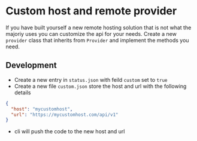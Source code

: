 # Custom host and remote provider

If you have built yourself a new remote hosting solution that is not what the majoriy uses you can customize the api for your needs.
Create a new `provider` class that inherits from `Provider` and implement the methods you need.

## Development

- Create a new entry in `status.json` with feild `custom` set to `true`
- Create a new file `custom.json` store the host and url with the following details

```json
{
  "host": "mycustomhost",
  "url": "https://mycustomhost.com/api/v1"
}
```

- cli will push the code to the new host and url
